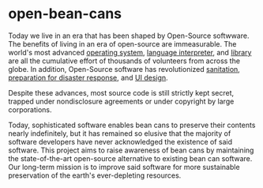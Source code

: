 # open-bean-cans

Today we live in an era that has been shaped by Open-Source softwware. The benefits of living in an era of open-source are immeasurable. The world's most advanced [operating system](https://biebian.sourceforge.net/), [language interpreter](https://github.com/brain-lang/brainfuck), and [library](https://github.com/aneopsy/LibraryOfBabel) are all the cumulative effort of thousands of volunteers from across the globe. In addition, Open-Source software has revolutionized [sanitation](https://github.com/uraniumreza/ToiletFinder), [preparation for disaster response](https://opensource.com/sites/default/files/OpenSourceGuide-ZombieApocalypse.pdf), and [UI design](https://github.com/cowsay-org/cowsay).

Despite these advances, most source code is still strictly kept secret, trapped under nondisclosure agreements or under copyright by large corporations.

Today, sophisticated software enables bean cans to preserve their contents nearly indefinitely, but it has remained so elusive that the majority of software developers have never acknowledged the existence of said software. This project aims to raise awareness of bean cans by maintaining the state-of-the-art open-source alternative to existing bean can software. Our long-term mission is to improve said software for more sustainable preservation of the earth's ever-depleting resources.
